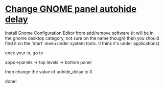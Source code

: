 # [Change GNOME panel autohide delay](http://www.linuxforums.org/forum/redhat-fedora-linux-help/83548-gnome-panel-autohide-delay.html)

Install Gnome Configuration Editor from add/remove software (it will be in the gnome desktop category, not sure on the name though) then you should find it on the 'start' menu under system tools. (I think it's under applications)

once your in, go to

apps->panels -> top levels -> bottom panel

then change the value of unhide_delay to 0

done!
